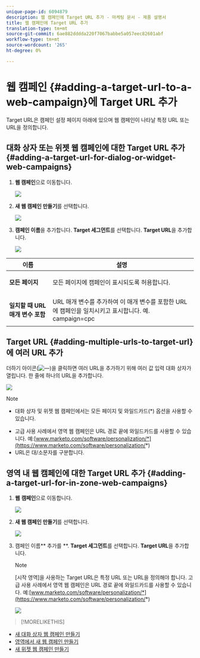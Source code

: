 ```yaml
---
unique-page-id: 6094879
description: 웹 캠페인에 Target URL 추가 - 마케팅 문서 - 제품 설명서
title: 웹 캠페인에 Target URL 추가
translation-type: tm+mt
source-git-commit: 6ae882dddda220f7067babbe5a057eec82601abf
workflow-type: tm+mt
source-wordcount: '265'
ht-degree: 0%

---
```



# 웹 캠페인 {#adding-a-target-url-to-a-web-campaign}에 Target URL 추가

Target URL은 캠페인 설정 페이지 아래에 있으며 웹 캠페인이 나타날 특정 URL 또는 URL을 정의합니다.

## 대화 상자 또는 위젯 웹 캠페인에 대한 Target URL 추가 {#adding-a-target-url-for-dialog-or-widget-web-campaigns}

1. **웹 캠페인**&#x200B;으로 이동합니다.

   ![](assets/web-campaigns-hand-5.jpg)

1. **새 웹 캠페인 만들기**&#x200B;를 선택합니다.

   ![](assets/create-new-web-campaign-hand.jpg)

1. **캠페인 이름**&#x200B;을 추가합니다. **Target 세그먼트**&#x200B;를 선택합니다. **Target URL**&#x200B;을 추가합니다.

   ![](assets/set-web-campaign-hands.jpg)

<table> 
 <thead> 
  <tr> 
   <th colspan="1" rowspan="1">이름</th> 
   <th colspan="1" rowspan="1">설명</th> 
  </tr> 
 </thead> 
 <tbody> 
  <tr> 
   <td colspan="1" rowspan="1"><strong>모든 페이지</strong></td> 
   <td colspan="1" rowspan="1"><p>모든 페이지에 캠페인이 표시되도록 허용합니다.</p></td> 
  </tr> 
  <tr> 
   <td colspan="1" rowspan="1"><p><strong>일치할 때 URL 매개 변수 포함</strong></p></td> 
   <td colspan="1" rowspan="1">URL 매개 변수를 추가하여 이 매개 변수를 포함한 URL에 캠페인을 일치시키고 표시합니다. 예. campaign=cpc</td> 
  </tr> 
 </tbody> 
</table>

## Target URL {#adding-multiple-urls-to-target-url}에 여러 URL 추가

더하기 아이콘(![—](assets/image2015-2-18-8-3a40-3a59.png))을 클릭하면 여러 URL을 추가하기 위해 여러 값 입력 대화 상자가 열립니다. 한 줄에 하나의 URL을 추가합니다.

![](assets/image2015-2-23-18-3a15-3a57.png)

>[!NOTE]
>
>
>* 대화 상자 및 위젯 웹 캠페인에서는 모든 페이지 및 와일드카드(*) 옵션을 사용할 수 있습니다.
* 고급 사용 사례에서 영역 웹 캠페인은 URL 경로 끝에 와일드카드를 사용할 수 있습니다. 예:[www.marketo.com/software/personalization/*](https://www.marketo.com/software/personalization/*)
* URL은 대/소문자를 구분합니다.


## 영역 내 웹 캠페인에 대한 Target URL 추가 {#adding-a-target-url-for-in-zone-web-campaigns}

1. **웹** **캠페인**&#x200B;으로 이동합니다.

   ![](assets/web-campaigns-hand-5.jpg)

1. **새 웹 캠페인 만들기**&#x200B;를 선택합니다.

   ![](assets/create-new-web-campaign-hand.jpg)

1. 캠페인 이름** 추가를 **. **Target 세그먼트**&#x200B;를 선택합니다. **Target URL**&#x200B;을 추가합니다.

   >[!NOTE]
   [시작 영역]을 사용하는 Target URL은 특정 URL 또는 URL을 정의해야 합니다. 고급 사용 사례에서 영역 웹 캠페인은 URL 경로 끝에 와일드카드를 사용할 수 있습니다. 예:[www.marketo.com/software/personalization/*](https://www.marketo.com/software/personalization/*)

   ![](assets/set-web-campaign-multiple-hands.jpg)

>[!MORELIKETHIS]
* [새 대화 상자 웹 캠페인 만들기](create-a-new-dialog-web-campaign.md)
* [영역에서 새 웹 캠페인 만들기](create-a-new-in-zone-web-campaign.md)
* [새 위젯 웹 캠페인 만들기](create-a-new-widget-web-campaign.md)

